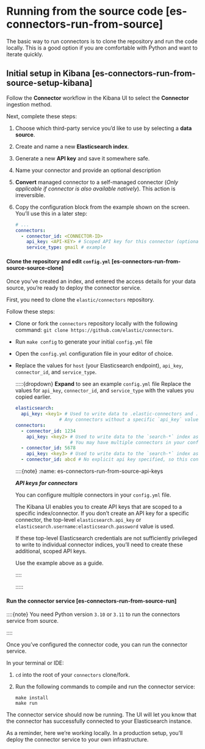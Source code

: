 # Running from the source code [es-connectors-run-from-source]

The basic way to run connectors is to clone the repository and run the code locally. This is a good option if you are comfortable with Python and want to iterate quickly.


## Initial setup in Kibana [es-connectors-run-from-source-setup-kibana] 

Follow the **Connector** workflow in the Kibana UI to select the **Connector** ingestion method.

Next, complete these steps:

1. Choose which third-party service you’d like to use by selecting a **data source**.
2. Create and name a new **Elasticsearch index**.
3. Generate a new **API key** and save it somewhere safe.
4. Name your connector and provide an optional description
5. **Convert** managed connector to a self-managed connector (*Only applicable if connector is also available natively*). This action is irreversible.
6. Copy the configuration block from the example shown on the screen. You’ll use this in a later step:

    ```yaml
    # ...
    connectors:
      - connector_id: <CONNECTOR-ID>
        api_key: <API-KEY> # Scoped API key for this connector (optional). If not specified, the top-level `elasticsearch.api_key` value is used.
        service_type: gmail # example
    ```



#### Clone the repository and edit `config.yml` [es-connectors-run-from-source-source-clone] 

Once you’ve created an index, and entered the access details for your data source, you’re ready to deploy the connector service.

First, you need to clone the `elastic/connectors` repository.

Follow these steps:

* Clone or fork the `connectors` repository locally with the following command: `git clone https://github.com/elastic/connectors`.
* Run `make config` to generate your initial `config.yml` file
* Open the `config.yml` configuration file in your editor of choice.
* Replace the values for `host` (your Elasticsearch endpoint), `api_key`, `connector_id`, and `service_type`.

    :::::{dropdown} **Expand** to see an example `config.yml` file
    Replace the values for `api_key`, `connector_id`, and `service_type` with the values you copied earlier.

    ```yaml
    elasticsearch:
      api_key: <key1> # Used to write data to .elastic-connectors and .elastic-connectors-sync-jobs
                    # Any connectors without a specific `api_key` value will default to using this key
    connectors:
      - connector_id: 1234
        api_key: <key2> # Used to write data to the `search-*` index associated with connector 1234
                        # You may have multiple connectors in your config file!
      - connector_id: 5678
        api_key: <key3> # Used to write data to the `search-*` index associated with connector 5678
      - connector_id: abcd # No explicit api key specified, so this connector will use <key1>
    ```

    ::::{note} 
    :name: es-connectors-run-from-source-api-keys

    ***API keys for connectors***

    You can configure multiple connectors in your `config.yml` file.

    The Kibana UI enables you to create API keys that are scoped to a specific index/connector. If you don’t create an API key for a specific connector, the top-level `elasticsearch.api_key` or `elasticsearch.username:elasticsearch.password` value is used.

    If these top-level Elasticsearch credentials are not sufficiently privileged to write to individual connector indices, you’ll need to create these additional, scoped API keys.

    Use the example above as a guide.

    ::::


    :::::



#### Run the connector service [es-connectors-run-from-source-run] 

::::{note} 
You need Python version `3.10` or `3.11` to run the connectors service from source.

::::


Once you’ve configured the connector code, you can run the connector service.

In your terminal or IDE:

1. `cd` into the root of your `connectors` clone/fork.
2. Run the following commands to compile and run the connector service:

    ```shell
    make install
    make run
    ```


The connector service should now be running. The UI will let you know that the connector has successfully connected to your Elasticsearch instance.

As a reminder, here we’re working locally. In a production setup, you’ll deploy the connector service to your own infrastructure.

